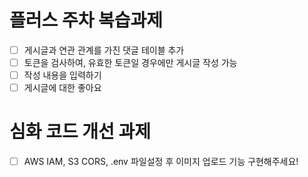 # 플러스 주차 복습과제
- [ ]  게시글과 연관 관계를 가진 댓글 테이블 추가
- [ ]  토큰을 검사하여, 유효한 토큰일 경우에만 게시글 작성 가능
- [ ]  작성 내용을 입력하기
- [ ]  게시글에 대한 좋아요

# 심화 코드 개선 과제
- [ ] AWS IAM, S3 CORS, .env 파일설정 후 이미지 업로드 기능 구현해주세요!

